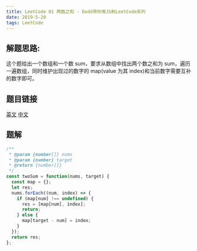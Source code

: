 ```yaml
---
title: LeetCode 01 两数之和 - Dodd带你用JS刷LeetCode系列
date: 2019-5-20
tags: LeetCode
---
```


## 解题思路:

这个题给出一个数组和一个数 sum，要求从数组中找出两个数之和为 sum，遍历一遍数组，同时维护出现过的数字的 map(value 为其 index)和当前数字需要互补的数字即可。

## 题目链接

[英文](https://leetcode.com/problems/two-sum/) [中文](https://leetcode-cn.com/problems/two-sum/)

## 题解

```javascript
/**
 * @param {number[]} nums
 * @param {number} target
 * @return {number[]}
 */
const twoSum = function(nums, target) {
  const map = {};
  let res;
  nums.forEach((num, index) => {
    if (map[num] !== undefined) {
      res = [map[num], index];
      return;
    } else {
      map[target - num] = index;
    }
  });
  return res;
};
```
